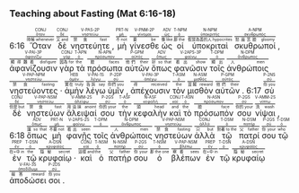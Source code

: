 ### Teaching about Fasting (Mat 6:16-18)

6:16 <RUBY><ruby><ruby>Ὅταν<rt>時候 whenever</rt></ruby><rt><a href='https://bible.fhl.net/new/s.php?N=0&k=03752&m='>ὅταν</a></rt></ruby><rt>CONJ</rt></RUBY> <RUBY><ruby><ruby>δὲ<rt>又 and</rt></ruby><rt><a href='https://bible.fhl.net/new/s.php?N=0&k=01161&m='>δέ</a></rt></ruby><rt>CONJ</rt></RUBY> <RUBY><ruby><ruby><span class='verb'>νηστεύητε</span><rt>禁食 fast</rt></ruby><rt><a href='https://bible.fhl.net/new/s.php?N=0&k=03522&m='>νηστεύω</a></rt></ruby><rt>V-PAS-2P</rt></RUBY> , <RUBY><ruby><ruby>μὴ<rt>不 not</rt></ruby><rt><a href='https://bible.fhl.net/new/s.php?N=0&k=03361&m='>μή</a></rt></ruby><rt>PRT-N</rt></RUBY> <RUBY><ruby><ruby><span class='verb'>γίνεσθε</span><rt>要 be</rt></ruby><rt><a href='https://bible.fhl.net/new/s.php?N=0&k=01096&m='>γίνομαι</a></rt></ruby><rt>V-PNM-2P</rt></RUBY> <RUBY><ruby><ruby>ὡς<rt>像 like</rt></ruby><rt><a href='https://bible.fhl.net/new/s.php?N=0&k=05613&m='>ὡς</a></rt></ruby><rt>ADV</rt></RUBY> <RUBY><ruby><ruby>οἱ<rt>那 the</rt></ruby><rt><a href='https://bible.fhl.net/new/s.php?N=0&k=03588&m='>ὁ</a></rt></ruby><rt>T-NPM</rt></RUBY> <RUBY><ruby><ruby>ὑποκριταὶ<rt>假冒為善的人 hypocrites</rt></ruby><rt><a href='https://bible.fhl.net/new/s.php?N=0&k=05273&m='>ὑποκριτής</a></rt></ruby><rt>N-NPM</rt></RUBY> <RUBY><ruby><ruby>σκυθρωποί<rt>愁眉苦臉 gloomy</rt></ruby><rt><a href='https://bible.fhl.net/new/s.php?N=0&k=04659&m='>σκυθρωπός</a></rt></ruby><rt>A-NPM</rt></RUBY> , <RUBY><ruby><ruby><span class='verb'>ἀφανίζουσιν</span><rt>顯得難看 disfigure</rt></ruby><rt><a href='https://bible.fhl.net/new/s.php?N=0&k=00853&m='>ἀφανίζω</a></rt></ruby><rt>V-PAI-3P</rt></RUBY> <RUBY><ruby><ruby>γὰρ<rt>因為 for</rt></ruby><rt><a href='https://bible.fhl.net/new/s.php?N=0&k=01063&m='>γάρ</a></rt></ruby><rt>CONJ</rt></RUBY> <RUBY><ruby><ruby>τὰ<rt>the</rt></ruby><rt><a href='https://bible.fhl.net/new/s.php?N=0&k=03588&m='>ὁ</a></rt></ruby><rt>T-APN</rt></RUBY> <RUBY><ruby><ruby>πρόσωπα<rt>臉 faces</rt></ruby><rt><a href='https://bible.fhl.net/new/s.php?N=0&k=04383&m='>πρόσωπον</a></rt></ruby><rt>N-APN</rt></RUBY> <RUBY><ruby><ruby>αὐτῶν<rt>他們 their</rt></ruby><rt><a href='https://bible.fhl.net/new/s.php?N=0&k=00846&m='>αὐτός</a></rt></ruby><rt>P-GPM</rt></RUBY> <RUBY><ruby><ruby>ὅπως<rt>好 so that</rt></ruby><rt><a href='https://bible.fhl.net/new/s.php?N=0&k=03704&m='>ὅπως</a></rt></ruby><rt>ADV</rt></RUBY> <RUBY><ruby><ruby><span class='verb'>φανῶσιν</span><rt>看出 show</rt></ruby><rt><a href='https://bible.fhl.net/new/s.php?N=0&k=05316&m='>φαίνω</a></rt></ruby><rt>V-2APS-3P</rt></RUBY> <RUBY><ruby><ruby>τοῖς<rt>顯出</rt></ruby><rt><a href='https://bible.fhl.net/new/s.php?N=0&k=03588&m='>ὁ</a></rt></ruby><rt>T-DPM</rt></RUBY> <RUBY><ruby><ruby>ἀνθρώποις<rt>人 men</rt></ruby><rt><a href='https://bible.fhl.net/new/s.php?N=0&k=00444&m='>ἄνθρωπος</a></rt></ruby><rt>N-DPM</rt></RUBY> <RUBY><ruby><ruby><span class='ptc'>νηστεύοντες</span><rt>禁食 fasting</rt></ruby><rt><a href='https://bible.fhl.net/new/s.php?N=0&k=03522&m='>νηστεύω</a></rt></ruby><rt>V-PAP-NPM</rt></RUBY> · <RUBY><ruby><ruby>ἀμὴν<rt>實在 truly</rt></ruby><rt><a href='https://bible.fhl.net/new/s.php?N=0&k=00281&m='>ἀμήν</a></rt></ruby><rt>HEB</rt></RUBY> <RUBY><ruby><ruby><span class='verb'>λέγω</span><rt>告訴 say</rt></ruby><rt><a href='https://bible.fhl.net/new/s.php?N=0&k=03004&m='>λέγω</a></rt></ruby><rt>V-PAI-1S</rt></RUBY> <RUBY><ruby><ruby>ὑμῖν<rt>你們 you</rt></ruby><rt><a href='https://bible.fhl.net/new/s.php?N=0&k=05213&m='>σύ</a></rt></ruby><rt>P-2DP</rt></RUBY> , <RUBY><ruby><ruby><span class='verb'>ἀπέχουσιν</span><rt>得 received</rt></ruby><rt><a href='https://bible.fhl.net/new/s.php?N=0&k=00568&m='>ἀπέχω</a></rt></ruby><rt>V-PAI-3P</rt></RUBY> <RUBY><ruby><ruby>τὸν<rt>the</rt></ruby><rt><a href='https://bible.fhl.net/new/s.php?N=0&k=03588&m='>ὁ</a></rt></ruby><rt>T-ASM</rt></RUBY> <RUBY><ruby><ruby>μισθὸν<rt>賞賜 reward</rt></ruby><rt><a href='https://bible.fhl.net/new/s.php?N=0&k=03408&m='>μισθός</a></rt></ruby><rt>N-ASM</rt></RUBY> <RUBY><ruby><ruby>αὐτῶν<rt>他們 their</rt></ruby><rt><a href='https://bible.fhl.net/new/s.php?N=0&k=00846&m='>αὐτός</a></rt></ruby><rt>P-GPM</rt></RUBY> . 6:17 <RUBY><ruby><ruby>σὺ<rt>你 you</rt></ruby><rt><a href='https://bible.fhl.net/new/s.php?N=0&k=04771&m='>σύ</a></rt></ruby><rt>P-2NS</rt></RUBY> <RUBY><ruby><ruby>δὲ<rt>但是 but</rt></ruby><rt><a href='https://bible.fhl.net/new/s.php?N=0&k=01161&m='>δέ</a></rt></ruby><rt>CONJ</rt></RUBY> <RUBY><ruby><ruby><span class='ptc'>νηστεύων</span><rt>禁食 fast</rt></ruby><rt><a href='https://bible.fhl.net/new/s.php?N=0&k=03522&m='>νηστεύω</a></rt></ruby><rt>V-PAP-NSM</rt></RUBY> <RUBY><ruby><ruby><span class='verb'>ἄλειψαί</span><rt>用油抹 anoint</rt></ruby><rt><a href='https://bible.fhl.net/new/s.php?N=0&k=00218&m='>ἀλείφω</a></rt></ruby><rt>V-AMM-2S</rt></RUBY> <RUBY><ruby><ruby>σου<rt>你的 your</rt></ruby><rt><a href='https://bible.fhl.net/new/s.php?N=0&k=04675&m='>σύ</a></rt></ruby><rt>P-2GS</rt></RUBY> <RUBY><ruby><ruby>τὴν<rt>the</rt></ruby><rt><a href='https://bible.fhl.net/new/s.php?N=0&k=03588&m='>ὁ</a></rt></ruby><rt>T-ASF</rt></RUBY> <RUBY><ruby><ruby>κεφαλὴν<rt>頭 head</rt></ruby><rt><a href='https://bible.fhl.net/new/s.php?N=0&k=02776&m='>κεφαλή</a></rt></ruby><rt>N-ASF</rt></RUBY> <RUBY><ruby><ruby>καὶ<rt>and</rt></ruby><rt><a href='https://bible.fhl.net/new/s.php?N=0&k=02532&m='>καί</a></rt></ruby><rt>CONJ</rt></RUBY> <RUBY><ruby><ruby>τὸ<rt>the</rt></ruby><rt><a href='https://bible.fhl.net/new/s.php?N=0&k=03588&m='>ὁ</a></rt></ruby><rt>T-ASN</rt></RUBY> <RUBY><ruby><ruby>πρόσωπόν<rt>臉 face</rt></ruby><rt><a href='https://bible.fhl.net/new/s.php?N=0&k=04383&m='>πρόσωπον</a></rt></ruby><rt>N-ASN</rt></RUBY> <RUBY><ruby><ruby>σου<rt>你的 your</rt></ruby><rt><a href='https://bible.fhl.net/new/s.php?N=0&k=04675&m='>σύ</a></rt></ruby><rt>P-2GS</rt></RUBY> <RUBY><ruby><ruby><span class='verb'>νίψαι</span><rt>洗 wash</rt></ruby><rt><a href='https://bible.fhl.net/new/s.php?N=0&k=03538&m='>νίπτω</a></rt></ruby><rt>V-AMM-2S</rt></RUBY> , 6:18 <RUBY><ruby><ruby>ὅπως<rt>讓 so that</rt></ruby><rt><a href='https://bible.fhl.net/new/s.php?N=0&k=03704&m='>ὅπως</a></rt></ruby><rt>ADV</rt></RUBY> <RUBY><ruby><ruby>μὴ<rt>不要 not</rt></ruby><rt><a href='https://bible.fhl.net/new/s.php?N=0&k=03361&m='>μή</a></rt></ruby><rt>PRT-N</rt></RUBY> <RUBY><ruby><ruby><span class='verb'>φανῇς</span><rt>看出 seen</rt></ruby><rt><a href='https://bible.fhl.net/new/s.php?N=0&k=05316&m='>φαίνω</a></rt></ruby><rt>V-2APS-2S</rt></RUBY> <RUBY><ruby><ruby>τοῖς<rt></rt></ruby><rt><a href='https://bible.fhl.net/new/s.php?N=0&k=03588&m='>ὁ</a></rt></ruby><rt>T-DPM</rt></RUBY> <RUBY><ruby><ruby>ἀνθρώποις<rt>人 men</rt></ruby><rt><a href='https://bible.fhl.net/new/s.php?N=0&k=00444&m='>ἄνθρωπος</a></rt></ruby><rt>N-DPM</rt></RUBY> <RUBY><ruby><ruby><span class='ptc'>νηστεύων</span><rt>禁食 fasting</rt></ruby><rt><a href='https://bible.fhl.net/new/s.php?N=0&k=03522&m='>νηστεύω</a></rt></ruby><rt>V-PAP-NSM</rt></RUBY> <RUBY><ruby><ruby>ἀλλὰ<rt>只 but</rt></ruby><rt><a href='https://bible.fhl.net/new/s.php?N=0&k=00235&m='>ἀλλά</a></rt></ruby><rt>CONJ</rt></RUBY> <RUBY><ruby><ruby>τῷ<rt>對著 to the</rt></ruby><rt><a href='https://bible.fhl.net/new/s.php?N=0&k=03588&m='>ὁ</a></rt></ruby><rt>T-DSM</rt></RUBY> <RUBY><ruby><ruby>πατρί<rt>父 father</rt></ruby><rt><a href='https://bible.fhl.net/new/s.php?N=0&k=03962&m='>πατήρ</a></rt></ruby><rt>N-DSM</rt></RUBY> <RUBY><ruby><ruby>σου<rt>你 your</rt></ruby><rt><a href='https://bible.fhl.net/new/s.php?N=0&k=04675&m='>σύ</a></rt></ruby><rt>P-2GS</rt></RUBY> <RUBY><ruby><ruby>τῷ<rt>who</rt></ruby><rt><a href='https://bible.fhl.net/new/s.php?N=0&k=03588&m='>ὁ</a></rt></ruby><rt>T-DSM</rt></RUBY> <RUBY><ruby><ruby>ἐν<rt>在~中 in</rt></ruby><rt><a href='https://bible.fhl.net/new/s.php?N=0&k=01722&m='>ἐν</a></rt></ruby><rt>PREP</rt></RUBY> <RUBY><ruby><ruby>τῷ<rt>the</rt></ruby><rt><a href='https://bible.fhl.net/new/s.php?N=0&k=03588&m='>ὁ</a></rt></ruby><rt>T-DSN</rt></RUBY> <RUBY><ruby><ruby>κρυφαίῳ<rt>隱秘 secret</rt></ruby><rt><a href='https://bible.fhl.net/new/s.php?N=0&k=02927&m='>κρυφαῖος</a></rt></ruby><rt>A-DSN</rt></RUBY> · <RUBY><ruby><ruby>καὶ<rt>這樣 and</rt></ruby><rt><a href='https://bible.fhl.net/new/s.php?N=0&k=02532&m='>καί</a></rt></ruby><rt>CONJ</rt></RUBY> <RUBY><ruby><ruby>ὁ<rt>the</rt></ruby><rt><a href='https://bible.fhl.net/new/s.php?N=0&k=03588&m='>ὁ</a></rt></ruby><rt>T-NSM</rt></RUBY> <RUBY><ruby><ruby>πατήρ<rt>父 father</rt></ruby><rt><a href='https://bible.fhl.net/new/s.php?N=0&k=03962&m='>πατήρ</a></rt></ruby><rt>N-NSM</rt></RUBY> <RUBY><ruby><ruby>σου<rt>你 your</rt></ruby><rt><a href='https://bible.fhl.net/new/s.php?N=0&k=04675&m='>σύ</a></rt></ruby><rt>P-2GS</rt></RUBY> <RUBY><ruby><ruby>ὁ<rt>那 the one</rt></ruby><rt><a href='https://bible.fhl.net/new/s.php?N=0&k=03588&m='>ὁ</a></rt></ruby><rt>T-NSM</rt></RUBY> <RUBY><ruby><ruby><span class='ptc'>βλέπων</span><rt>察看 sees</rt></ruby><rt><a href='https://bible.fhl.net/new/s.php?N=0&k=00991&m='>βλέπω</a></rt></ruby><rt>V-PAP-NSM</rt></RUBY> <RUBY><ruby><ruby>ἐν<rt>在~中 in</rt></ruby><rt><a href='https://bible.fhl.net/new/s.php?N=0&k=01722&m='>ἐν</a></rt></ruby><rt>PREP</rt></RUBY> <RUBY><ruby><ruby>τῷ<rt></rt></ruby><rt><a href='https://bible.fhl.net/new/s.php?N=0&k=03588&m='>ὁ</a></rt></ruby><rt>T-DSN</rt></RUBY> <RUBY><ruby><ruby>κρυφαίῳ<rt>隱秘 secret</rt></ruby><rt><a href='https://bible.fhl.net/new/s.php?N=0&k=02927&m='>κρυφαῖος</a></rt></ruby><rt>A-DSN</rt></RUBY> <RUBY><ruby><ruby><span class='verb'>ἀποδώσει</span><rt>報答 reward</rt></ruby><rt><a href='https://bible.fhl.net/new/s.php?N=0&k=00591&m='>ἀποδίδωμι</a></rt></ruby><rt>V-FAI-3S</rt></RUBY> <RUBY><ruby><ruby>σοι<rt>你 you</rt></ruby><rt><a href='https://bible.fhl.net/new/s.php?N=0&k=04671&m='>σύ</a></rt></ruby><rt>P-2DS</rt></RUBY> . 


[^1]: **γίνεσθε**：聯繫動詞，根據上下文判斷，σκυθρωποί 當作補語比較恰當，所以 ὡς οἱ ὑποκριταὶ 要當作狀語 (A)。
[^2]: **φανῶσιν**：後面接間接受格，表示顯現的對象 (BAGD)；帶分詞，表示一個人在他人面前所扮演的角色 (BAGD)。